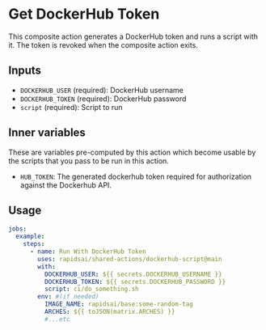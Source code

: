 # Get DockerHub Token

This composite action generates a DockerHub token and runs a script with it. The token is revoked when the composite action exits.

## Inputs

- `DOCKERHUB_USER` (required): DockerHub username
- `DOCKERHUB_TOKEN` (required): DockerHub password
- `script` (required): Script to run

## Inner variables
These are variables pre-computed by this action which become usable by the scripts that you pass to be run in this action. 
- `HUB_TOKEN`: The generated dockerhub token required for authorization against the Dockerhub API.

## Usage

```yaml
jobs:
  example:
    steps:
      - name: Run With DockerHub Token
        uses: rapidsai/shared-actions/dockerhub-script@main
        with:
          DOCKERHUB_USER: ${{ secrets.DOCKERHUB_USERNAME }}
          DOCKERHUB_TOKEN: ${{ secrets.DOCKERHUB_PASSWORD }}
          script: ci/do_something.sh
        env: #(if needed)
          IMAGE_NAME: rapidsai/base:some-random-tag
          ARCHES: ${{ toJSON(matrix.ARCHES) }}
          #...etc
```
